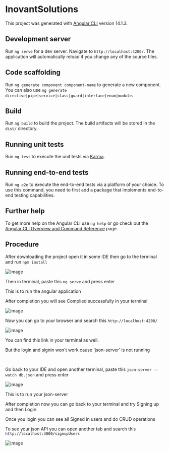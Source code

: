 # InovantSolutions

This project was generated with [Angular CLI](https://github.com/angular/angular-cli) version 14.1.3.

## Development server

Run `ng serve` for a dev server. Navigate to `http://localhost:4200/`. The application will automatically reload if you change any of the source files.

## Code scaffolding

Run `ng generate component component-name` to generate a new component. You can also use `ng generate directive|pipe|service|class|guard|interface|enum|module`.

## Build

Run `ng build` to build the project. The build artifacts will be stored in the `dist/` directory.

## Running unit tests

Run `ng test` to execute the unit tests via [Karma](https://karma-runner.github.io).

## Running end-to-end tests

Run `ng e2e` to execute the end-to-end tests via a platform of your choice. To use this command, you need to first add a package that implements end-to-end testing capabilities.

## Further help

To get more help on the Angular CLI use `ng help` or go check out the [Angular CLI Overview and Command Reference](https://angular.io/cli) page.
 
## Procedure 

After downloading the project open it in some IDE then go to the terminal and run
`npm install`

![image](https://user-images.githubusercontent.com/82468713/195413119-07b7da40-c6db-4e8b-8cac-dc0737ad0888.png)
<br>

Then in terminal, paste this `ng serve` and press enter

This is to run the angular application

After completion you will see Complied successfully in your terminal

![image](https://user-images.githubusercontent.com/82468713/195413258-bd15bdca-715f-4641-99e0-75337f260b24.png)


Now you can go to your browser and search this `http://localhost:4200/`

![image](https://user-images.githubusercontent.com/82468713/195413393-8ea72a11-5f83-4176-8f6c-9859a9f418e7.png)


You can find this link in your terminal as well.

But the login and signin won't work cause 'json-server' is not running

<br>

Go back to your IDE and open another terminal, paste this `json-server --watch db.json` and press enter

![image](https://user-images.githubusercontent.com/82468713/195413483-d28c4a11-0cf4-4345-971f-3dcd38c51b4b.png)


This is to run your json-server

After completion now you can go back to your terminal and try Signing up and then Login

Once you login you can see all Signed in users and do CRUD operations

To see your json API you can open another tab and search this `http://localhost:3000/signupUsers`

![image](https://user-images.githubusercontent.com/82468713/195413564-5b9b9690-05cd-4dc8-8940-403fda1a3bf1.png)

